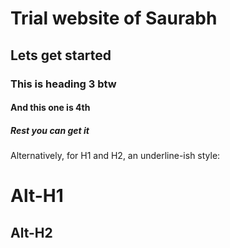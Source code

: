 # Trial website of Saurabh
## Lets get started
### This is heading 3 btw
#### And this one is 4th
##### Rest you can get it

Alternatively, for H1 and H2, an underline-ish style:

Alt-H1
======

Alt-H2
------
